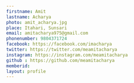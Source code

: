 ```yaml
---
firstname: Amit
lastname: Acharya
photo: amit_acharya.jpg
place: Itahari, Sunsari
email: amitacharya975@gmail.com
phonenumber: 9804371724
facebook: https://facebook.com/imacharya
twitter: https://twitter.com/meamitacharya
instagram: https://instagram.com/meamitacharya
github : https://github.com/meamitacharya
memberid:
layout: profile
---
```


